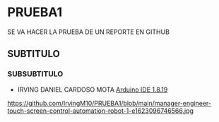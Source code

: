 # PRUEBA1
SE VA HACER LA PRUEBA DE UN REPORTE EN GITHUB
## SUBTITULO
### SUBSUBTITULO
- IRVING DANIEL CARDOSO MOTA
[Arduino IDE 1.8.19](https://www.arduino.cc/en/software)

https://github.com/IrvingM10/PRUEBA1/blob/main/manager-engineer-touch-screen-control-automation-robot-1-e1623096746566.jpg

